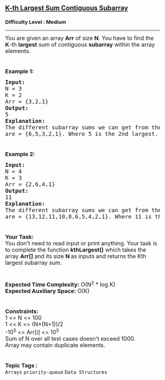 <h2><a href="https://practice.geeksforgeeks.org/problems/k-th-largest-sum-contiguous-subarray/1?utm_source=gfg&utm_medium=article&utm_campaign=bottom_sticky_on_article">K-th Largest Sum Contiguous Subarray</a></h2><h3>Difficulty Level : Medium</h3><hr><div class="problems_problem_content__Xm_eO"><p><span style="font-size:18px">You are given an array <strong>Arr</strong> of size <strong>N</strong>. You have to find the <strong>K</strong>-th <strong>largest</strong> sum of contiguous <strong>subarray</strong> within the array elements.</span></p>

<p>&nbsp;</p>

<p><strong><span style="font-size:18px">Example 1:</span></strong></p>

<pre><strong><span style="font-size:18px">Input:</span></strong><strong><span style="font-size:18px">
</span></strong><span style="font-size:18px">N = 3
K = 2
Arr = {3,2,1}</span><strong><span style="font-size:18px">
Output:
</span></strong><span style="font-size:18px">5</span><strong><span style="font-size:18px">
Explanation:
</span></strong><span style="font-size:18px">The different subarray sums we can get from the array
are = {6,5,3,2,1}. Where 5 is the 2nd largest.</span></pre>

<p>&nbsp;</p>

<p><strong><span style="font-size:18px">Example 2:</span></strong></p>

<pre><strong><span style="font-size:18px">Input:</span></strong><strong><span style="font-size:18px">
</span></strong><span style="font-size:18px">N = 4
K = 3
Arr = {2,6,4,1}</span><strong><span style="font-size:18px">
Output:
</span></strong><span style="font-size:18px">11</span><strong><span style="font-size:18px">
Explanation:
</span></strong><span style="font-size:18px">The different subarray sums we can get from the array
are = {13,12,11,10,8,6,5,4,2,1}. Where 11 is the 3rd </span><span style="font-size:18px">largest.</span></pre>

<p>&nbsp;</p>

<p><span style="font-size:18px"><strong>Your Task:</strong><br>
You don't need to read input or print anything. Your task is to complete the function <strong>kthLargest()</strong>&nbsp;which takes the array&nbsp;<strong>Arr[]</strong>&nbsp;and its size <strong>N&nbsp;</strong>as inputs and returns the Kth largest subarray sum.</span></p>

<p>&nbsp;</p>

<p><span style="font-size:18px"><strong>Expected Time Complexity:</strong>&nbsp;O(N<sup>2</sup>&nbsp;* log K)<br>
<strong>Expected Auxiliary Space:</strong>&nbsp;O(K)</span></p>

<p>&nbsp;</p>

<p><span style="font-size:18px"><strong>Constraints:</strong></span><br>
<span style="font-size:18px">1 &lt;= N&nbsp;&lt;= 100<br>
1 &lt;= K &lt;= (N*(N+1))/2</span><br>
<span style="font-size:18px">-10<sup>5</sup> &lt;= Arr[i] &lt;= 10<sup>5</sup></span><br>
<span style="font-size:18px">Sum of N over all test cases doesn't exceed&nbsp;1000.</span><br>
<span style="font-size:18px">Array may contain duplicate elements.</span></p>
</div><br><p><span style=font-size:18px><strong>Topic Tags : </strong><br><code>Arrays</code>&nbsp;<code>priority-queue</code>&nbsp;<code>Data Structures</code>&nbsp;